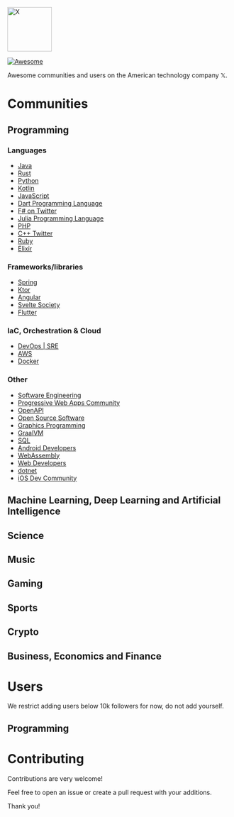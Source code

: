 [<img src="https://seeklogo.com//images/T/twitter-x-logo-577BCAE525-seeklogo.com.png?v=638264860160000000" width="100" alt="X">](https://github.com/mjovanc/awesome-x)

[![Awesome](https://awesome.re/badge.svg)](https://awesome.re)

Awesome communities and users on the American technology company 𝕏.

# Communities

## Programming

### Languages

- [Java](https://twitter.com/i/communities/1722164793946063184)
- [Rust](https://twitter.com/i/communities/1472230399355072517)
- [Python](https://twitter.com/i/communities/1508750875442954242)
- [Kotlin](https://twitter.com/i/communities/1494696949156663299)
- [JavaScript](https://twitter.com/i/communities/1456228270446288906)
- [Dart Programming Language](https://twitter.com/i/communities/1518342418583932928)
- [F# on Twitter](https://twitter.com/i/communities/1493280005589196801)
- [Julia Programming Language](https://twitter.com/i/communities/1441046367514755082)
- [PHP](https://twitter.com/i/communities/1493441201487298561)
- [C++ Twitter](https://twitter.com/i/communities/1508588673310277633)
- [Ruby](https://twitter.com/i/communities/1497828731548844034)
- [Elixir](https://twitter.com/i/communities/1493287155942232066)

### Frameworks/libraries

- [Spring](https://twitter.com/i/communities/1723341874654527566)
- [Ktor](https://twitter.com/i/communities/1711743225113760088)
- [Angular](https://twitter.com/i/communities/1494742255952928778)
- [Svelte Society](https://twitter.com/i/communities/1495081313933860864)
- [Flutter](https://twitter.com/i/communities/1472249315724771329)

### IaC, Orchestration & Cloud

- [DevOps | SRE](https://twitter.com/i/communities/1523681883384549376)
- [AWS](https://twitter.com/i/communities/1471503983839567878)
- [Docker](https://twitter.com/i/communities/1590108802963365889)

### Other

- [Software Engineering](https://twitter.com/i/communities/1699807431709041070)
- [Progressive Web Apps Community](https://twitter.com/i/communities/1457807184436334608)
- [OpenAPI](https://twitter.com/i/communities/1482061816792371200)
- [Open Source Software](https://twitter.com/i/communities/1498424846052638726)
- [Graphics Programming](https://twitter.com/i/communities/1500963350825472000)
- [GraalVM](https://twitter.com/i/communities/1501258973588209674)
- [SQL](https://twitter.com/i/communities/1493646525494439937)
- [Android Developers](https://twitter.com/i/communities/1483910856257818626)
- [WebAssembly](https://twitter.com/i/communities/1497545442023944192)
- [Web Developers](https://twitter.com/i/communities/1488952693443997701)
- [dotnet](https://twitter.com/i/communities/1488624124817666051)
- [iOS Dev Community](https://twitter.com/i/communities/1508884825905770496)

## Machine Learning, Deep Learning and Artificial Intelligence

## Science

## Music

## Gaming

## Sports

## Crypto

## Business, Economics and Finance

# Users

We restrict adding users below 10k followers for now, do not add yourself. 

## Programming

# Contributing

Contributions are very welcome!

Feel free to open an issue or create a pull request with your additions.

Thank you!
